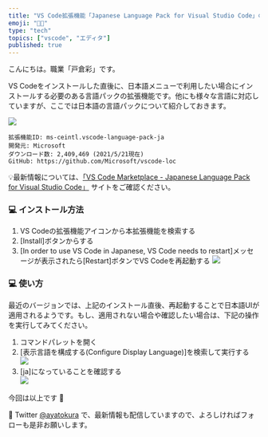 ```yaml
---
title: "VS Code拡張機能「Japanese Language Pack for Visual Studio Code」の紹介"
emoji: "👩‍💻"
type: "tech"
topics: ["vscode", "エディタ"]
published: true
---
```


こんにちは。職業「戸倉彩」です。

VS Codeをインストールした直後に、日本語メニューで利用したい場合にインストールする必要のある言語パックの拡張機能です。他にも様々な言語に対応していますが、ここでは日本語の言語パックについて紹介しておきます。  

![](https://storage.googleapis.com/zenn-user-upload/d9natp5caogd99hioa866p1zeeki)  
```
拡張機能ID: ms-ceintl.vscode-language-pack-ja  
開発元: Microsoft  
ダウンロード数: 2,409,469 (2021/5/21現在)  
GitHub: https://github.com/Microsoft/vscode-loc  
```
💡最新情報については、[「VS Code Marketplace - Japanese Language Pack for Visual Studio Code」](https://marketplace.visualstudio.com/items?itemName=MS-CEINTL.vscode-language-pack-ja) サイトをご確認ください。

### 💻 インストール方法
1. VS Codeの拡張機能アイコンから本拡張機能を検索する
2. [Install]ボタンからする
3. [In order to use VS Code in Japanese, VS Code needs to restart]メッセージが表示されたら[Restart]ボタンでVS Codeを再起動する
![](https://storage.googleapis.com/zenn-user-upload/z7hyteqnwg9z12e0qnva7qoi6xkr)

### 💻 使い方
最近のバージョンでは、上記のインストール直後、再起動することで日本語UIが適用されるようです。もし、適用されない場合や確認したい場合は、下記の操作を実行してみてください。  
1. コマンドパレットを開く  
2. [表示言語を構成する(Configure Display Language)]を検索して実行する  
![](https://storage.googleapis.com/zenn-user-upload/4kf9cf5fhecx5okpp23txoqnyxhp) 
3. [ja]になっていることを確認する  
![](https://storage.googleapis.com/zenn-user-upload/vbgqf4m7rlrpspzfov7z8abjqjs6)

今回は以上です 🙌

📱 Twitter [@ayatokura](https://twitter.com/ayatokura) で、最新情報も配信していますので、よろしければフォローも是非お願いします。